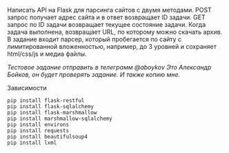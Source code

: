 Написать API на Flask для парсинга сайтов с двумя методами. POST запрос получает адрес сайта и в ответ возвращает ID задачи. GET запрос по ID задачи возвращает текущее состояние задачи. Когда задача выполнена, возвращает URL, по которому можно скачать архив.
 В задание входит парсер, который пробегается по сайту с лимитированной вложенностью, например, до 3 уровней и сохраняет html/css/js и медиа файлы.
 
_Тестовое задание отправить в телеграмм @aboykov Это Александр Бойков, он будет проверять задание. И также копию мне._

Зависимости

```pip install flask 
pip install flask-restful 
pip install flask-sqlalchemy 
pip install flask-marshmallow 
pip install marshmallow-sqlalchemy 
pip install environs
pip install requests
pip install beautifulsoup4
pip install lxml